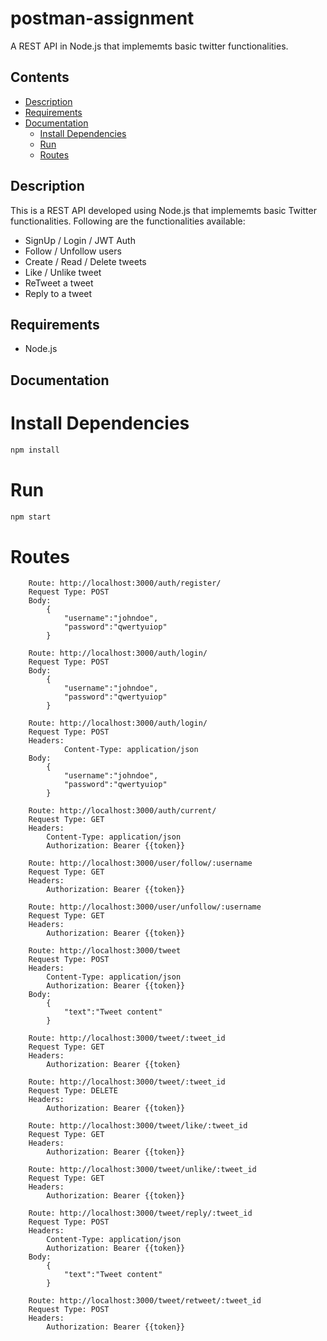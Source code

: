 # postman-assignment
A REST API in Node.js that implememts basic twitter functionalities.

## Contents
- [Description](#description)
- [Requirements](#requirements)
- [Documentation](#documentation)
    - [Install Dependencies](#install-dependencies)
    - [Run](#run)
    - [Routes](#routes)

## Description
This is a REST API developed using Node.js that implememts basic Twitter functionalities. Following are the functionalities  available:
- SignUp / Login / JWT Auth 
- Follow / Unfollow users
- Create / Read / Delete tweets
- Like / Unlike tweet
- ReTweet a tweet
- Reply to a tweet

## Requirements
- Node.js

## Documentation
# Install Dependencies
```bash
npm install
``` 

# Run
```bash
npm start
```

# Routes
```
    Route: http://localhost:3000/auth/register/
    Request Type: POST
    Body:
        {
            "username":"johndoe",
            "password":"qwertyuiop"
        }
```

```
    Route: http://localhost:3000/auth/login/
    Request Type: POST
    Body:
        {
            "username":"johndoe",
            "password":"qwertyuiop"
        }
```

```
    Route: http://localhost:3000/auth/login/
    Request Type: POST
    Headers: 
            Content-Type: application/json
    Body:
        {
            "username":"johndoe",
            "password":"qwertyuiop"
        }
```

```
    Route: http://localhost:3000/auth/current/
    Request Type: GET
    Headers: 
        Content-Type: application/json
        Authorization: Bearer {{token}}      
```

```
    Route: http://localhost:3000/user/follow/:username
    Request Type: GET
    Headers: 
        Authorization: Bearer {{token}}
```

```
    Route: http://localhost:3000/user/unfollow/:username
    Request Type: GET
    Headers: 
        Authorization: Bearer {{token}}
```

```
    Route: http://localhost:3000/tweet
    Request Type: POST
    Headers: 
        Content-Type: application/json
        Authorization: Bearer {{token}}
    Body:
        {
            "text":"Tweet content"
        }
```

```
    Route: http://localhost:3000/tweet/:tweet_id
    Request Type: GET
    Headers: 
        Authorization: Bearer {{token}
```

```
    Route: http://localhost:3000/tweet/:tweet_id
    Request Type: DELETE
    Headers: 
        Authorization: Bearer {{token}}
```

```
    Route: http://localhost:3000/tweet/like/:tweet_id
    Request Type: GET
    Headers: 
        Authorization: Bearer {{token}}
```

```
    Route: http://localhost:3000/tweet/unlike/:tweet_id
    Request Type: GET
    Headers: 
        Authorization: Bearer {{token}}
```

```
    Route: http://localhost:3000/tweet/reply/:tweet_id
    Request Type: POST
    Headers: 
        Content-Type: application/json
        Authorization: Bearer {{token}}
    Body:
        {
            "text":"Tweet content"
        }
```

```
    Route: http://localhost:3000/tweet/retweet/:tweet_id
    Request Type: POST
    Headers: 
        Authorization: Bearer {{token}}
```







